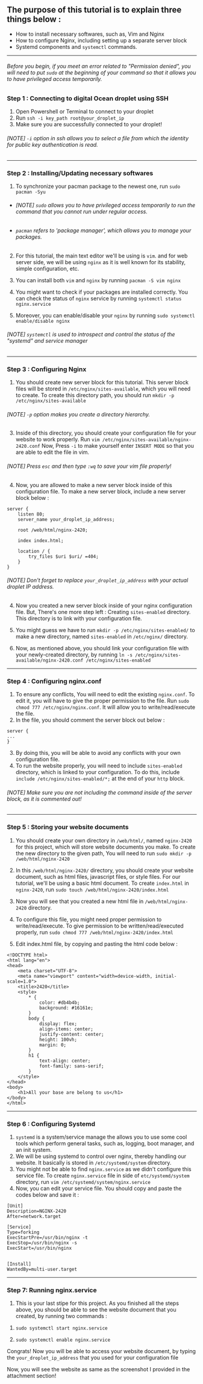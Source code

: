 ## The purpose of this tutorial is to explain three things below :

* How to install necessary softwares, such as, Vim and Nginx
* How to configure Nginx, including setting up a separate server block
* Systemd components and `systemctl` commands.
---

###### Before you begin, if you meet an error related to "Permission denied", you will need to put `sudo` at the beginning of your command so that it allows you to have privileged access temporarily.

### Step 1 : Connecting to digital Ocean droplet using SSH
1. Open Powershell or Terminal to connect to your droplet
2. Run `ssh -i key_path root@your_droplet_ip` 
3. Make sure you are successfully connected to your droplet!

###### [NOTE] `-i` option in ssh allows you to select a file from which the identity for public key authentication is read.


---
### Step 2 : Installing/Updating necessary softwares
1. To synchronize your pacman package to the newest one, run `sudo pacman -Syu`
* ###### [NOTE] `sudo` allows you to have privileged access temporarily to run the command that you cannot run under regular access.
* ###### `pacman` refers to 'package manager', which allows you to manage your packages. 

2. For this tutorial, the main text editor we'll be using is `vim`. and for web server side, we will be using `nginx` as it is well known for its stability, simple configuration, etc.
   
4. You can install both `vim` and `nginx` by running `pacman -S vim nginx`
   
6. You might want to check if your packages are installed correctly. You can check the status of `nginx` service by running `systemctl status nginx.service`
   
8. Moreover, you can enable/disable your `nginx` by running `sudo systemctl enable/disable nginx`

###### [NOTE] `systemctl` is used to introspect and control the status of the "systemd" and service manager

---
### Step 3 : Configuring Nginx
1. You should create new server block for this tutorial. This server block files will be stored in `/etc/nginx/sites-available`, which you will need to create. To create this directory path, you should run `mkdir -p /etc/nginx/sites-available`

###### [NOTE] `-p` option makes you create a directory hierarchy.

3. Inside of this directory, you should create your configuration file for your website to work properly. Run `vim /etc/nginx/sites-available/nginx-2420.conf` Now, Press `-i` to make yourself enter `INSERT MODE` so that you are able to edit the file in vim.

###### [NOTE] Press `esc` and then type `:wq` to save your vim file properly!

4. Now, you are allowed to make a new server block inside of this configuration file. To make a new server block, include a new server block below :
```
server { 
    listen 80; 
    server_name your_droplet_ip_address;
    
    root /web/html/nginx-2420; 

    index index.html; 

    location / { 
        try_files $uri $uri/ =404; 
    }
}
```
###### [NOTE] Don't forget to replace `your_droplet_ip_address` with your actual droplet IP address.

4. Now you created a new server block inside of your nginx configuration file. But, There's one more step left : Creating `sites-enabled` directory. This directory is to link with your configuration file.

5. You might guess we have to run `mkdir -p /etc/nginx/sites-enabled/` to make a new directory, named `sites-enabled` in `/etc/nginx/` directory.

6. Now, as mentioned above, you should link your configuration file with your newly-created directory, by running `ln -s /etc/nginx/sites-available/nginx-2420.conf /etc/nginx/sites-enabled`
---
### Step 4 : Configuring nginx.conf
1. To ensure any conflicts, You will need to edit the existing `nginx.conf`. To edit it, you will have to give the proper permission to the file. Run `sudo chmod 777 /etc/nginx/nginx.conf`. It will allow you to write/read/execute the file.
2. In the file, you should comment the server block out below :
```
server {
...
}
```
3. By doing this, you will be able to avoid any conflicts with your own configuration file.
4. To run the website properly, you will need to include `sites-enabled` directory, which is linked to your configuration. To do this, include `include /etc/nginx/sites-enabled/*;` at the end of your `http` block.

###### [NOTE] Make sure you are not including the command inside of the server block, as it is commented out!

---
### Step 5 : Storing your website documents
1. You should create your own directory in `/web/html/`, named `nginx-2420` for this project, which will store website documents you make. To create the new directory to the given path, You will need to run `sudo mkdir -p /web/html/nginx-2420`
   
3. In this `/web/html/nginx-2420/` directory, you should create your website document, such as html files, javascript files, or style files. For our tutorial, we'll be using a basic html document. To create `index.html` in `nginx-2420`, run `sudo touch /web/html/nginx-2420/index.html`
   
5. Now you will see that you created a new html file in `/web/html/nginx-2420` directory.
   
7. To configure this file, you might need proper permission to write/read/execute. To give permission to be written/read/executed properly, run `sudo chmod 777 /web/html/nginx-2420/index.html`
   
9. Edit index.html file, by copying and pasting the html code below :
```
<!DOCTYPE html>
<html lang="en">
<head>
    <meta charset="UTF-8">
    <meta name="viewport" content="width=device-width, initial-scale=1.0">
    <title>2420</title>
    <style>
        * {
            color: #db4b4b;
            background: #16161e;
        }
        body {
            display: flex;
            align-items: center;
            justify-content: center;
            height: 100vh;
            margin: 0;
        }
        h1 {
            text-align: center;
            font-family: sans-serif;
        }
    </style>
</head>
<body>
    <h1>All your base are belong to us</h1>
</body>
</html>
```
---
### Step 6 : Configuring Systemd
1. `systemd` is a system/service manage the allows you to use some cool tools which perform general tasks, such as, logging, boot manager, and an init system.
2. We will be using systemd to control over nginx, thereby handling our website. It basically is stored in `/etc/systemd/system` directory.
3. You might not be able to find `nginx.service` as we didn't configure this service file. To create `nginx.service` file in side of `etc/systemd/system` directory, run `vim /etc/systemd/system/nginx.service`
4. Now, you can edit your service file. You should copy and paste the codes below and save it : 
```
[Unit]
Description=NGINX-2420
After=network.target

[Service]
Type=forking
ExecStartPre=/usr/bin/nginx -t
ExecStop=/usr/bin/nginx -s
ExecStart=/usr/bin/nginx


[Install]
WantedBy=multi-user.target
```

---
### Step 7: Running nginx.service
1. This is your last stipe for this project. As you finished all the steps above, you should be able to see the website document that you created, by running two commands :

1) `sudo systemctl start nginx.service`

2) `sudo systemctl enable nginx.service`

Congrats! Now you will be able to access your website document, by typing the `your_droplet_ip_address` that you used for your configuration file

Now, you will see the website as same as the screenshot I provided in the attachment section!









